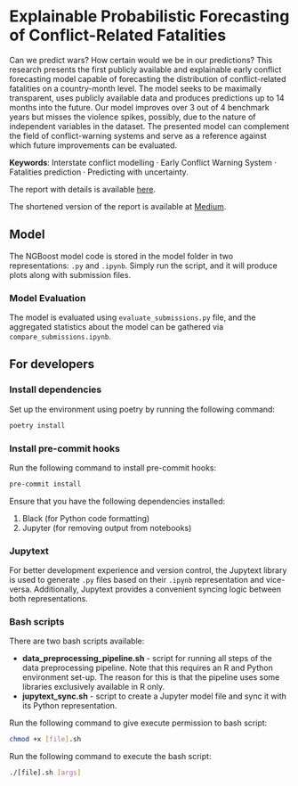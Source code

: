 # Explainable Probabilistic Forecasting of Conflict-Related Fatalities

Can we predict wars? How certain would we be in our predictions?
This research presents the first publicly available and explainable
early conflict forecasting model capable of forecasting the distribution
of conflict-related fatalities on a country-month level. The model seeks
to be maximally transparent, uses publicly available data and produces
predictions up to 14 months into the future. Our model improves over
3 out of 4 benchmark years but misses the violence spikes, possibly, due
to the nature of independent variables in the dataset. The presented
model can complement the field of conflict-warning systems and serve as
a reference against which future improvements can be evaluated.

**Keywords**: Interstate conflict modelling · Early Conflict Warning System
· Fatalities prediction · Predicting with uncertainty.

The report with details is
available [here](https://drive.google.com/file/d/1r63S5BRPRl8G2HuTjyWtFpOxvVNsNV7o/view?usp=sharing).

The shortened version of the report is available
at [Medium](https://medium.com/@zakotianskyi/predicting-wars-explainable-probabilistic-forecasting-of-conflict-related-fatalities-50c00cac02e4).

## Model

The NGBoost model code is stored in the model folder in two representations: `.py` and `.ipynb`. Simply run the script,
and it will produce plots along with submission files.

### Model Evaluation

The model is evaluated using `evaluate_submissions.py` file, and the aggregated statistics about the model can be
gathered via `compare_submissions.ipynb`.

## For developers

### Install dependencies

Set up the environment using poetry by running the following command:

```bash
poetry install
```

### Install pre-commit hooks

Run the following command to install pre-commit hooks:

```bash
pre-commit install
```

Ensure that you have the following dependencies installed:

1) Black (for Python code formatting)
2) Jupyter (for removing output from notebooks)

### Jupytext

For better development experience and version control, the Jupytext library is used to generate `.py` files based on
their `.ipynb` representation and vice-versa. Additionally, Jupytext provides a convenient syncing logic between both
representations.

### Bash scripts

There are two bash scripts available:

- **data_preprocessing_pipeline.sh** - script for running all steps of the data preprocessing pipeline. Note that this
  requires an R and Python environment set-up. The reason for this is that the pipeline uses some libraries exclusively
  available in R only.
- **jupytext_sync.sh** - script to create a Jupyter model file and sync it with its Python representation.

Run the following command to give execute permission to bash script:

```bash
chmod +x [file].sh
```

Run the following command to execute the bash script:

```bash
./[file].sh [args]
```
